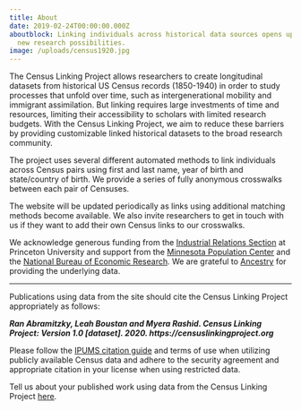 ```yaml
---
title: About
date: 2019-02-24T00:00:00.000Z
aboutblock: Linking individuals across historical data sources opens up exciting
  new research possibilities.
image: /uploads/census1920.jpg
---
```

The Census Linking Project allows researchers to create longitudinal datasets from historical US Census records (1850-1940) in order to study processes that unfold over time, such as intergenerational mobility and immigrant assimilation. But linking requires large investments of time and resources, limiting their accessibility to scholars with limited research budgets. With the Census Linking Project, we aim to reduce these barriers by providing customizable linked historical datasets to the broad research community.

The project uses several different automated methods to link individuals across Census pairs using first and last name, year of birth and state/country of birth. We provide a series of fully anonymous crosswalks between each pair of Censuses.

The website will be updated periodically as links using additional matching methods become available. We also invite researchers to get in touch with us if they want to add their own Census links to our crosswalks.

We acknowledge generous funding from the [Industrial Relations Section](https://irs.princeton.edu/) at Princeton University and support from the [Minnesota Population Center](https://pop.umn.edu/) and the [National Bureau of Economic Research](https://nber.org/). We are grateful to [Ancestry](https://www.ancestry.com/) for providing the underlying data.

<hr>

Publications using data from the site should cite the Census Linking Project appropriately as follows:

***<b>Ran Abramitzky, Leah Boustan and Myera Rashid. Census Linking Project: Version 1.0 \[dataset]. 2020. https***:***//censuslinkingproject.org</b>*** 

Please follow the [IPUMS citation guide](https://usa.ipums.org/usa/cite.shtml) and terms of use when utilizing publicly available Census data and adhere to the security agreement and appropriate citation in your license when using restricted data.

Tell us about your published work using data from the Census Linking Project <a target="_blank" href="https://forms.gle/JxzztJqGNyBbxA7y6">here</a>.